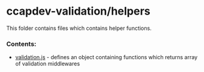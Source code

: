 # ccapdev-validation/helpers

This folder contains files which contains helper functions.

### Contents:
- [validation.js](validation.js) - defines an object containing functions which returns array of validation middlewares

